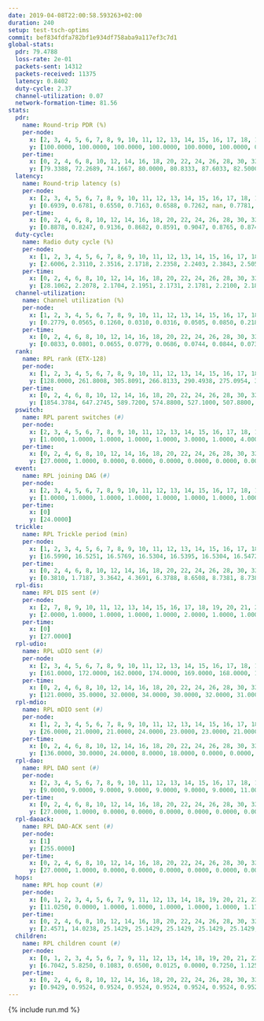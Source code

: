 ```yaml
---
date: 2019-04-08T22:00:58.593263+02:00
duration: 240
setup: test-tsch-optims
commit: bef834fdfa782bf1e934df758aba9a117ef3c7d1
global-stats:
  pdr: 79.4788
  loss-rate: 2e-01
  packets-sent: 14312
  packets-received: 11375
  latency: 0.8402
  duty-cycle: 2.37
  channel-utilization: 0.07
  network-formation-time: 81.56
stats:
  pdr:
    name: Round-trip PDR (%)
    per-node:
      x: [2, 3, 4, 5, 6, 7, 8, 9, 10, 11, 12, 13, 14, 15, 16, 17, 18, 19, 20, 21, 22, 23, 24, 25]
      y: [100.0000, 100.0000, 100.0000, 100.0000, 100.0000, 100.0000, 0.0000, 100.0000, 0.0000, 100.0000, 100.0000, 100.0000, 100.0000, 0.0000, 0.0000, 0.0000, 100.0000, 100.0000, 100.0000, 100.0000, 100.0000, 100.0000, 100.0000, 100.0000]
    per-time:
      x: [0, 2, 4, 6, 8, 10, 12, 14, 16, 18, 20, 22, 24, 26, 28, 30, 32, 34, 36, 38, 40, 42, 44, 46, 48, 50, 52, 54, 56, 58, 60, 62, 64, 66, 68, 70, 72, 74, 76, 78, 80, 82, 84, 86, 88, 90, 92, 94, 96, 98, 100, 102, 104, 106, 108, 110, 112, 114, 116, 118, 120, 122, 124, 126, 128, 130, 132, 134, 136, 138, 140, 142, 144, 146, 148, 150, 152, 154, 156, 158, 160, 162, 164, 166, 168, 170, 172, 174, 176, 178, 180, 182, 184, 186, 188, 190, 192, 194, 196, 198, 200, 202, 204, 206, 208, 210, 212, 214, 216, 218, 220, 222, 224, 226, 228, 230, 232, 234, 236, 238]
      y: [79.3388, 72.2689, 74.1667, 80.0000, 80.8333, 87.6033, 82.5000, 77.3109, 72.7273, 74.7899, 76.0331, 75.8333, 79.1667, 77.5000, 83.1933, 83.3333, 75.0000, 82.6446, 81.6667, 85.0000, 81.6667, 80.8333, 78.3333, 76.6667, 80.0000, 84.1667, 73.3333, 79.1667, 75.8333, 77.5000, 80.0000, 84.1667, 79.1667, 75.8333, 84.1667, 75.8333, 80.8333, 80.0000, 80.0000, 79.1667, 82.5000, 75.8333, 84.1667, 78.3333, 83.3333, 78.3333, 76.6667, 80.8333, 81.6667, 75.0000, 80.8333, 80.0000, 84.1667, 80.0000, 90.0000, 80.8333, 75.8333, 75.0000, 74.1667, 80.0000, 82.5000, 71.6667, 84.1667, 75.0000, 83.3333, 70.0000, 86.6667, 75.0000, 73.3333, 80.0000, 75.8333, 85.8333, 80.8333, 80.8333, 75.0000, 79.1667, 83.3333, 75.0000, 82.5000, 83.3333, 74.1667, 80.0000, 81.6667, 76.6667, 85.0000, 88.3333, 78.3333, 75.0000, 82.5000, 77.5000, 81.6667, 75.8333, 79.1667, 83.3333, 80.8333, 84.1667, 83.3333, 80.8333, 81.6667, 78.3333, 78.3333, 75.0000, 78.3333, 75.0000, 85.8333, 80.8333, 81.6667, 75.0000, 82.5000, 78.3333, 80.0000, 78.3333, 80.8333, 77.5000, 74.1667, 78.3333, 80.8333, 81.6667, 76.6667, 87.0968]
  latency:
    name: Round-trip latency (s)
    per-node:
      x: [2, 3, 4, 5, 6, 7, 8, 9, 10, 11, 12, 13, 14, 15, 16, 17, 18, 19, 20, 21, 22, 23, 24, 25]
      y: [0.6939, 0.6781, 0.6550, 0.7163, 0.6588, 0.7262, nan, 0.7781, nan, 0.8243, 0.8379, 0.8126, 0.7790, nan, nan, nan, 0.9090, 0.9087, 0.9871, 0.9504, 0.8953, 1.0798, 1.0801, 0.9872]
    per-time:
      x: [0, 2, 4, 6, 8, 10, 12, 14, 16, 18, 20, 22, 24, 26, 28, 30, 32, 34, 36, 38, 40, 42, 44, 46, 48, 50, 52, 54, 56, 58, 60, 62, 64, 66, 68, 70, 72, 74, 76, 78, 80, 82, 84, 86, 88, 90, 92, 94, 96, 98, 100, 102, 104, 106, 108, 110, 112, 114, 116, 118, 120, 122, 124, 126, 128, 130, 132, 134, 136, 138, 140, 142, 144, 146, 148, 150, 152, 154, 156, 158, 160, 162, 164, 166, 168, 170, 172, 174, 176, 178, 180, 182, 184, 186, 188, 190, 192, 194, 196, 198, 200, 202, 204, 206, 208, 210, 212, 214, 216, 218, 220, 222, 224, 226, 228, 230, 232, 234, 236, 238]
      y: [0.8878, 0.8247, 0.9136, 0.8682, 0.8591, 0.9047, 0.8765, 0.8745, 0.9255, 0.8563, 0.8842, 0.8746, 0.8738, 0.9082, 0.8612, 0.8591, 0.8600, 0.8792, 0.8505, 0.8662, 0.8568, 0.8458, 0.8217, 0.8039, 0.8418, 0.8357, 0.8629, 0.8315, 0.8663, 0.8357, 0.8155, 0.8394, 0.8460, 0.8480, 0.8116, 0.8158, 0.8686, 0.8385, 0.8331, 0.8544, 0.8345, 0.8171, 0.8154, 0.8281, 0.8235, 0.8312, 0.8204, 0.8207, 0.8218, 0.8316, 0.8166, 0.8321, 0.8262, 0.8292, 0.8299, 0.8386, 0.8204, 0.8041, 0.8382, 0.8026, 0.8184, 0.8178, 0.8150, 0.8194, 0.8088, 0.8113, 0.8087, 0.8057, 0.8294, 0.8368, 0.8174, 0.8702, 0.8592, 0.8318, 0.8283, 0.8618, 0.8482, 0.8489, 0.8310, 0.8385, 0.8464, 0.8544, 0.8320, 0.8386, 0.8608, 0.8553, 0.8705, 0.8359, 0.8327, 0.8378, 0.7946, 0.8100, 0.8577, 0.8720, 0.8354, 0.8582, 0.8591, 0.8240, 0.8105, 0.8415, 0.8432, 0.8543, 0.8210, 0.8575, 0.8308, 0.8319, 0.8535, 0.8936, 0.8605, 0.8322, 0.8108, 0.8286, 0.8331, 0.8111, 0.8258, 0.7951, 0.8027, 0.8077, 0.7946, 0.8083]
  duty-cycle:
    name: Radio duty cycle (%)
    per-node:
      x: [1, 2, 3, 4, 5, 6, 7, 8, 9, 10, 11, 12, 13, 14, 15, 16, 17, 18, 19, 20, 21, 22, 23, 24, 25]
      y: [2.6006, 2.3110, 2.3516, 2.1718, 2.2358, 2.2403, 2.3843, 2.5058, 2.2449, 2.2302, 2.3534, 2.2889, 2.3725, 2.4197, 2.3113, 2.2576, 2.3591, 2.5532, 2.3731, 2.4731, 2.3716, 2.3821, 2.3992, 2.5258, 2.4791]
    per-time:
      x: [0, 2, 4, 6, 8, 10, 12, 14, 16, 18, 20, 22, 24, 26, 28, 30, 32, 34, 36, 38, 40, 42, 44, 46, 48, 50, 52, 54, 56, 58, 60, 62, 64, 66, 68, 70, 72, 74, 76, 78, 80, 82, 84, 86, 88, 90, 92, 94, 96, 98, 100, 102, 104, 106, 108, 110, 112, 114, 116, 118, 120, 122, 124, 126, 128, 130, 132, 134, 136, 138, 140, 142, 144, 146, 148, 150, 152, 154, 156, 158, 160, 162, 164, 166, 168, 170, 172, 174, 176, 178, 180, 182, 184, 186, 188, 190, 192, 194, 196, 198, 200, 202, 204, 206, 208, 210, 212, 214, 216, 218, 220, 222, 224, 226, 228, 230, 232, 234, 236, 238]
      y: [28.1062, 2.2078, 2.1704, 2.1951, 2.1731, 2.1781, 2.2100, 2.1809, 2.2049, 2.1637, 2.1452, 2.1739, 2.1610, 2.1870, 2.2210, 2.1910, 2.1822, 2.1601, 2.1811, 2.1697, 2.1780, 2.1781, 2.1491, 2.1416, 2.1233, 2.1744, 2.1702, 2.1269, 2.1601, 2.1435, 2.1500, 2.1485, 2.1715, 2.1560, 2.1475, 2.1434, 2.1349, 2.1601, 2.1444, 2.1557, 2.1702, 2.1516, 2.1594, 2.1593, 2.1446, 2.1479, 2.1376, 2.1244, 2.1340, 2.1464, 2.1416, 2.1361, 2.1399, 2.1485, 2.1477, 2.1564, 2.1466, 2.1482, 2.1200, 2.1450, 2.1126, 2.1522, 2.1409, 2.1220, 2.1219, 2.1397, 2.1308, 2.1420, 2.1409, 2.1444, 2.1271, 2.1447, 2.1521, 2.1530, 2.1613, 2.1649, 2.1673, 2.1402, 2.1706, 2.1378, 2.1454, 2.1220, 2.1543, 2.1370, 2.1287, 2.1764, 2.1585, 2.1466, 2.1165, 2.1200, 2.1559, 2.1372, 2.1340, 2.1422, 2.1477, 2.1527, 2.1485, 2.1713, 2.1272, 2.1412, 2.1397, 2.1350, 2.1502, 2.1389, 2.1454, 2.1395, 2.1452, 2.1491, 2.1577, 2.1497, 2.1357, 2.1545, 2.1317, 2.1569, 2.1372, 2.1397, 2.1352, 2.1342, 2.1592, 2.1524]
  channel-utilization:
    name: Channel utilization (%)
    per-node:
      x: [1, 2, 3, 4, 5, 6, 7, 8, 9, 10, 11, 12, 13, 14, 15, 16, 17, 18, 19, 20, 21, 22, 23, 24, 25]
      y: [0.2779, 0.0565, 0.1260, 0.0310, 0.0316, 0.0505, 0.0850, 0.2182, 0.0314, 0.0236, 0.0307, 0.0354, 0.0688, 0.0812, 0.0995, 0.0410, 0.0798, 0.1054, 0.0392, 0.0402, 0.0331, 0.0517, 0.0348, 0.0322, 0.0341]
    per-time:
      x: [0, 2, 4, 6, 8, 10, 12, 14, 16, 18, 20, 22, 24, 26, 28, 30, 32, 34, 36, 38, 40, 42, 44, 46, 48, 50, 52, 54, 56, 58, 60, 62, 64, 66, 68, 70, 72, 74, 76, 78, 80, 82, 84, 86, 88, 90, 92, 94, 96, 98, 100, 102, 104, 106, 108, 110, 112, 114, 116, 118, 120, 122, 124, 126, 128, 130, 132, 134, 136, 138, 140, 142, 144, 146, 148, 150, 152, 154, 156, 158, 160, 162, 164, 166, 168, 170, 172, 174, 176, 178, 180, 182, 184, 186, 188, 190, 192, 194, 196, 198, 200, 202, 204, 206, 208, 210, 212, 214, 216, 218, 220, 222, 224, 226, 228, 230, 232, 234, 236, 238]
      y: [0.0833, 0.0801, 0.0655, 0.0779, 0.0686, 0.0744, 0.0844, 0.0733, 0.0782, 0.0702, 0.0646, 0.0730, 0.0692, 0.0757, 0.0868, 0.0767, 0.0746, 0.0686, 0.0754, 0.0731, 0.0744, 0.0756, 0.0660, 0.0635, 0.0582, 0.0751, 0.0752, 0.0614, 0.0727, 0.0676, 0.0695, 0.0697, 0.0756, 0.0711, 0.0674, 0.0667, 0.0651, 0.0738, 0.0691, 0.0724, 0.0737, 0.0702, 0.0700, 0.0710, 0.0681, 0.0688, 0.0660, 0.0624, 0.0643, 0.0678, 0.0664, 0.0654, 0.0654, 0.0699, 0.0698, 0.0733, 0.0701, 0.0687, 0.0604, 0.0678, 0.0588, 0.0709, 0.0670, 0.0622, 0.0626, 0.0685, 0.0637, 0.0667, 0.0655, 0.0677, 0.0642, 0.0697, 0.0726, 0.0711, 0.0695, 0.0718, 0.0749, 0.0662, 0.0744, 0.0683, 0.0687, 0.0614, 0.0742, 0.0667, 0.0642, 0.0784, 0.0740, 0.0699, 0.0608, 0.0622, 0.0727, 0.0662, 0.0648, 0.0669, 0.0699, 0.0703, 0.0699, 0.0785, 0.0629, 0.0688, 0.0680, 0.0664, 0.0708, 0.0659, 0.0680, 0.0681, 0.0692, 0.0718, 0.0756, 0.0711, 0.0652, 0.0689, 0.0641, 0.0729, 0.0673, 0.0686, 0.0653, 0.0657, 0.0725, 0.0697]
  rank:
    name: RPL rank (ETX-128)
    per-node:
      x: [1, 2, 3, 4, 5, 6, 7, 8, 9, 10, 11, 12, 13, 14, 15, 16, 17, 18, 19, 20, 21, 22, 23, 24, 25]
      y: [128.0000, 261.8008, 305.8091, 266.8133, 290.4938, 275.0954, 317.3704, 270.5021, 428.0041, 392.7306, 672.6379, 425.9429, 467.0041, 438.2025, 462.7206, 513.9676, 461.3292, 571.1855, 623.9076, 655.8675, 656.8306, 635.4467, 734.9510, 769.8947, 732.1446]
    per-time:
      x: [0, 2, 4, 6, 8, 10, 12, 14, 16, 18, 20, 22, 24, 26, 28, 30, 32, 34, 36, 38, 40, 42, 44, 46, 48, 50, 52, 54, 56, 58, 60, 62, 64, 66, 68, 70, 72, 74, 76, 78, 80, 82, 84, 86, 88, 90, 92, 94, 96, 98, 100, 102, 104, 106, 108, 110, 112, 114, 116, 118, 120, 122, 124, 126, 128, 130, 132, 134, 136, 138, 140, 142, 144, 146, 148, 150, 152, 154, 156, 158, 160, 162, 164, 166, 168, 170, 172, 174, 176, 178, 180, 182, 184, 186, 188, 190, 192, 194, 196, 198, 200, 202, 204, 206, 208, 210, 212, 214, 216, 218, 220, 222, 224, 226, 228, 230, 232, 234, 236, 238]
      y: [1854.3784, 647.2745, 589.7200, 574.8800, 527.1000, 507.8800, 508.4000, 504.6400, 519.5686, 534.8800, 547.0200, 544.3800, 545.5800, 543.1698, 536.1961, 508.2745, 506.0000, 502.2400, 499.0000, 507.1569, 521.3600, 521.4615, 522.0784, 516.2549, 509.2549, 492.4902, 478.2600, 472.7200, 483.8039, 482.7692, 475.3269, 465.5000, 458.8600, 448.5098, 438.8600, 442.8000, 441.9200, 444.4600, 439.9400, 451.9608, 453.2115, 441.7843, 445.0980, 442.8000, 434.0400, 427.2549, 434.2157, 444.6400, 443.1800, 438.0392, 432.0800, 427.4000, 427.1800, 423.2000, 425.5400, 426.1765, 429.8800, 433.2308, 422.2600, 415.7451, 416.7000, 413.4800, 414.6000, 412.3600, 412.1961, 408.5000, 417.0000, 411.9800, 412.3200, 433.2000, 450.0000, 449.3200, 454.3529, 448.7115, 448.5098, 446.1731, 433.9800, 433.3725, 436.4423, 423.6600, 423.4400, 423.5200, 430.4259, 417.9400, 418.4600, 420.5200, 422.5800, 423.4400, 430.4800, 430.4200, 436.1481, 429.0962, 443.0600, 445.8600, 437.5600, 452.8269, 453.5400, 450.7692, 442.3000, 452.5600, 434.9818, 426.8000, 421.2157, 420.1200, 413.0000, 424.2157, 428.0200, 433.0000, 435.0189, 433.7000, 429.8627, 423.6400, 428.7600, 433.5000, 416.5686, 425.0000, 427.7308, 418.3800, 423.2115, 424.7600]
  pswitch:
    name: RPL parent switches (#)
    per-node:
      x: [2, 3, 4, 5, 6, 7, 8, 9, 10, 11, 12, 13, 14, 15, 16, 17, 18, 19, 20, 21, 22, 23, 24, 25]
      y: [1.0000, 1.0000, 1.0000, 1.0000, 1.0000, 3.0000, 1.0000, 4.0000, 5.0000, 3.0000, 5.0000, 5.0000, 2.0000, 7.0000, 7.0000, 3.0000, 8.0000, 9.0000, 9.0000, 8.0000, 4.0000, 6.0000, 8.0000, 3.0000]
    per-time:
      x: [0, 2, 4, 6, 8, 10, 12, 14, 16, 18, 20, 22, 24, 26, 28, 30, 32, 34, 36, 38, 40, 42, 44, 46, 48, 50, 52, 54, 56, 58, 60, 62, 64, 66, 68, 70, 72, 74, 76, 78, 80, 82, 84, 86, 88, 90, 92, 94, 96, 98, 100, 102, 104, 106, 108, 110, 112, 114, 116, 118, 120, 122, 124, 126, 128, 130, 132, 134, 136, 138, 140, 142, 144, 146, 148, 150, 152, 154, 156, 158, 160, 162, 164, 166, 168, 170, 172, 174, 176, 178, 180, 182, 184, 186, 188, 190, 192, 194, 196, 198, 200, 202, 204, 206, 208, 210, 212, 214, 216, 218, 220, 222, 224, 226, 228, 230, 232, 234, 236]
      y: [27.0000, 1.0000, 0.0000, 0.0000, 0.0000, 0.0000, 0.0000, 0.0000, 1.0000, 0.0000, 0.0000, 0.0000, 0.0000, 3.0000, 1.0000, 1.0000, 0.0000, 0.0000, 0.0000, 1.0000, 0.0000, 2.0000, 1.0000, 1.0000, 1.0000, 1.0000, 0.0000, 0.0000, 1.0000, 2.0000, 2.0000, 0.0000, 0.0000, 1.0000, 0.0000, 0.0000, 0.0000, 0.0000, 0.0000, 1.0000, 2.0000, 1.0000, 1.0000, 0.0000, 0.0000, 1.0000, 1.0000, 0.0000, 0.0000, 1.0000, 0.0000, 0.0000, 0.0000, 0.0000, 0.0000, 1.0000, 0.0000, 2.0000, 0.0000, 1.0000, 0.0000, 0.0000, 0.0000, 0.0000, 1.0000, 0.0000, 2.0000, 0.0000, 0.0000, 0.0000, 1.0000, 0.0000, 1.0000, 2.0000, 1.0000, 2.0000, 0.0000, 1.0000, 2.0000, 0.0000, 0.0000, 0.0000, 4.0000, 0.0000, 0.0000, 0.0000, 0.0000, 0.0000, 0.0000, 0.0000, 4.0000, 2.0000, 0.0000, 0.0000, 0.0000, 2.0000, 0.0000, 2.0000, 0.0000, 0.0000, 5.0000, 0.0000, 1.0000, 0.0000, 0.0000, 1.0000, 0.0000, 1.0000, 3.0000, 0.0000, 1.0000, 0.0000, 0.0000, 2.0000, 1.0000, 0.0000, 2.0000, 0.0000, 2.0000]
  event:
    name: RPL joining DAG (#)
    per-node:
      x: [2, 3, 4, 5, 6, 7, 8, 9, 10, 11, 12, 13, 14, 15, 16, 17, 18, 19, 20, 21, 22, 23, 24, 25]
      y: [1.0000, 1.0000, 1.0000, 1.0000, 1.0000, 1.0000, 1.0000, 1.0000, 1.0000, 1.0000, 1.0000, 1.0000, 1.0000, 1.0000, 1.0000, 1.0000, 1.0000, 1.0000, 1.0000, 1.0000, 1.0000, 1.0000, 1.0000, 1.0000]
    per-time:
      x: [0]
      y: [24.0000]
  trickle:
    name: RPL Trickle period (min)
    per-node:
      x: [1, 2, 3, 4, 5, 6, 7, 8, 9, 10, 11, 12, 13, 14, 15, 16, 17, 18, 19, 20, 21, 22, 23, 24, 25]
      y: [16.5990, 16.5251, 16.5769, 16.5304, 16.5395, 16.5304, 16.5472, 16.5251, 16.5368, 16.5406, 16.5306, 16.5406, 16.5406, 16.5267, 16.5482, 16.4796, 16.4658, 16.5497, 16.5534, 16.4854, 16.4814, 16.5345, 16.6094, 16.4583, 16.5806]
    per-time:
      x: [0, 2, 4, 6, 8, 10, 12, 14, 16, 18, 20, 22, 24, 26, 28, 30, 32, 34, 36, 38, 40, 42, 44, 46, 48, 50, 52, 54, 56, 58, 60, 62, 64, 66, 68, 70, 72, 74, 76, 78, 80, 82, 84, 86, 88, 90, 92, 94, 96, 98, 100, 102, 104, 106, 108, 110, 112, 114, 116, 118, 120, 122, 124, 126, 128, 130, 132, 134, 136, 138, 140, 142, 144, 146, 148, 150, 152, 154, 156, 158, 160, 162, 164, 166, 168, 170, 172, 174, 176, 178, 180, 182, 184, 186, 188, 190, 192, 194, 196, 198, 200, 202, 204, 206, 208, 210, 212, 214, 216, 218, 220, 222, 224, 226, 228, 230, 232, 234, 236, 238]
      y: [0.3810, 1.7187, 3.3642, 4.3691, 6.3788, 8.6508, 8.7381, 8.7381, 8.9095, 17.1267, 17.4763, 17.4763, 17.4763, 17.4763, 17.4763, 17.4763, 17.4763, 17.4763, 17.4763, 17.4763, 17.4763, 17.4763, 17.4763, 17.4763, 17.4763, 17.4763, 17.4763, 17.4763, 17.4763, 17.4763, 17.4763, 17.4763, 17.4763, 17.4763, 17.4763, 17.4763, 17.4763, 17.4763, 17.4763, 17.4763, 17.4763, 17.4763, 17.4763, 17.4763, 17.4763, 17.4763, 17.4763, 17.4763, 17.4763, 17.4763, 17.4763, 17.4763, 17.4763, 17.4763, 17.4763, 17.4763, 17.4763, 17.4763, 17.4763, 17.4763, 17.4763, 17.4763, 17.4763, 17.4763, 17.4763, 17.4763, 17.4763, 17.4763, 17.4763, 17.4763, 17.4763, 17.4763, 17.4763, 17.4763, 17.4763, 17.4763, 17.4763, 17.4763, 17.4763, 17.4763, 17.4763, 17.4763, 17.4763, 17.4763, 17.4763, 17.4763, 17.4763, 17.4763, 17.4763, 17.4763, 17.4763, 17.4763, 17.4763, 17.4763, 17.4763, 17.4763, 17.4763, 17.4763, 17.4763, 17.4763, 17.4763, 17.4763, 17.4763, 17.4763, 17.4763, 17.4763, 17.4763, 17.4763, 17.4763, 17.4763, 17.4763, 17.4763, 17.4763, 17.4763, 17.4763, 17.4763, 17.4763, 17.4763, 17.4763, 17.4763]
  rpl-dis:
    name: RPL DIS sent (#)
    per-node:
      x: [2, 7, 8, 9, 10, 11, 12, 13, 14, 15, 16, 17, 18, 19, 20, 21, 22, 23, 24, 25]
      y: [2.0000, 1.0000, 1.0000, 1.0000, 1.0000, 2.0000, 1.0000, 1.0000, 2.0000, 1.0000, 1.0000, 1.0000, 2.0000, 1.0000, 1.0000, 1.0000, 1.0000, 2.0000, 2.0000, 2.0000]
    per-time:
      x: [0]
      y: [27.0000]
  rpl-udio:
    name: RPL uDIO sent (#)
    per-node:
      x: [2, 3, 4, 5, 6, 7, 8, 9, 10, 11, 12, 13, 14, 15, 16, 17, 18, 19, 20, 21, 22, 23, 24, 25]
      y: [161.0000, 172.0000, 162.0000, 174.0000, 169.0000, 168.0000, 159.0000, 166.0000, 177.0000, 169.0000, 168.0000, 174.0000, 159.0000, 171.0000, 171.0000, 173.0000, 159.0000, 169.0000, 172.0000, 172.0000, 173.0000, 173.0000, 169.0000, 166.0000]
    per-time:
      x: [0, 2, 4, 6, 8, 10, 12, 14, 16, 18, 20, 22, 24, 26, 28, 30, 32, 34, 36, 38, 40, 42, 44, 46, 48, 50, 52, 54, 56, 58, 60, 62, 64, 66, 68, 70, 72, 74, 76, 78, 80, 82, 84, 86, 88, 90, 92, 94, 96, 98, 100, 102, 104, 106, 108, 110, 112, 114, 116, 118, 120, 122, 124, 126, 128, 130, 132, 134, 136, 138, 140, 142, 144, 146, 148, 150, 152, 154, 156, 158, 160, 162, 164, 166, 168, 170, 172, 174, 176, 178, 180, 182, 184, 186, 188, 190, 192, 194, 196, 198, 200, 202, 204, 206, 208, 210, 212, 214, 216, 218, 220, 222, 224, 226, 228, 230, 232, 234, 236, 238, 240]
      y: [121.0000, 35.0000, 32.0000, 34.0000, 30.0000, 32.0000, 31.0000, 33.0000, 42.0000, 35.0000, 31.0000, 32.0000, 31.0000, 32.0000, 33.0000, 34.0000, 36.0000, 33.0000, 32.0000, 36.0000, 36.0000, 34.0000, 35.0000, 34.0000, 34.0000, 34.0000, 31.0000, 29.0000, 32.0000, 34.0000, 34.0000, 34.0000, 34.0000, 32.0000, 33.0000, 30.0000, 32.0000, 35.0000, 33.0000, 35.0000, 37.0000, 29.0000, 34.0000, 31.0000, 31.0000, 31.0000, 36.0000, 31.0000, 37.0000, 31.0000, 31.0000, 30.0000, 30.0000, 39.0000, 30.0000, 39.0000, 32.0000, 32.0000, 31.0000, 39.0000, 28.0000, 37.0000, 32.0000, 30.0000, 35.0000, 34.0000, 32.0000, 33.0000, 32.0000, 37.0000, 34.0000, 34.0000, 33.0000, 33.0000, 29.0000, 34.0000, 32.0000, 39.0000, 32.0000, 31.0000, 36.0000, 30.0000, 33.0000, 32.0000, 28.0000, 34.0000, 32.0000, 36.0000, 30.0000, 32.0000, 35.0000, 29.0000, 34.0000, 34.0000, 32.0000, 35.0000, 35.0000, 34.0000, 39.0000, 32.0000, 33.0000, 34.0000, 33.0000, 26.0000, 33.0000, 33.0000, 33.0000, 29.0000, 34.0000, 33.0000, 30.0000, 37.0000, 28.0000, 34.0000, 32.0000, 34.0000, 35.0000, 30.0000, 31.0000, 30.0000, 0.0000]
  rpl-mdio:
    name: RPL mDIO sent (#)
    per-node:
      x: [1, 2, 3, 4, 5, 6, 7, 8, 9, 10, 11, 12, 13, 14, 15, 16, 17, 18, 19, 20, 21, 22, 23, 24, 25]
      y: [26.0000, 21.0000, 21.0000, 24.0000, 23.0000, 23.0000, 21.0000, 25.0000, 23.0000, 25.0000, 20.0000, 23.0000, 24.0000, 20.0000, 23.0000, 20.0000, 22.0000, 21.0000, 20.0000, 21.0000, 21.0000, 22.0000, 20.0000, 24.0000, 21.0000]
    per-time:
      x: [0, 2, 4, 6, 8, 10, 12, 14, 16, 18, 20, 22, 24, 26, 28, 30, 32, 34, 36, 38, 40, 42, 44, 46, 48, 50, 52, 54, 56, 58, 60, 62, 64, 66, 68, 70, 72, 74, 76, 78, 80, 82, 84, 86, 88, 90, 92, 94, 96, 98, 100, 102, 104, 106, 108, 110, 112, 114, 116, 118, 120, 122, 124, 126, 128, 130, 132, 134, 136, 138, 140, 142, 144, 146, 148, 150, 152, 154, 156, 158, 160, 162, 164, 166, 168, 170, 172, 174, 176, 178, 180, 182, 184, 186, 188, 190, 192, 194, 196, 198, 200, 202, 204, 206, 208, 210, 212, 214, 216, 218, 220, 222, 224, 226, 228, 230, 232, 234, 236, 238]
      y: [136.0000, 30.0000, 24.0000, 8.0000, 18.0000, 0.0000, 0.0000, 13.0000, 11.0000, 1.0000, 0.0000, 0.0000, 0.0000, 5.0000, 5.0000, 5.0000, 5.0000, 5.0000, 0.0000, 0.0000, 0.0000, 0.0000, 4.0000, 7.0000, 7.0000, 4.0000, 3.0000, 0.0000, 0.0000, 0.0000, 0.0000, 3.0000, 5.0000, 6.0000, 7.0000, 4.0000, 0.0000, 0.0000, 0.0000, 1.0000, 8.0000, 4.0000, 9.0000, 3.0000, 0.0000, 0.0000, 0.0000, 0.0000, 2.0000, 10.0000, 2.0000, 4.0000, 7.0000, 0.0000, 0.0000, 0.0000, 0.0000, 6.0000, 4.0000, 8.0000, 3.0000, 4.0000, 0.0000, 0.0000, 0.0000, 0.0000, 3.0000, 10.0000, 7.0000, 5.0000, 0.0000, 0.0000, 0.0000, 0.0000, 1.0000, 8.0000, 5.0000, 4.0000, 7.0000, 0.0000, 0.0000, 0.0000, 0.0000, 1.0000, 5.0000, 10.0000, 6.0000, 3.0000, 0.0000, 0.0000, 0.0000, 0.0000, 7.0000, 4.0000, 3.0000, 7.0000, 4.0000, 0.0000, 0.0000, 0.0000, 0.0000, 5.0000, 7.0000, 5.0000, 7.0000, 1.0000, 0.0000, 0.0000, 0.0000, 1.0000, 4.0000, 11.0000, 5.0000, 4.0000, 0.0000, 0.0000, 0.0000, 0.0000, 3.0000, 10.0000]
  rpl-dao:
    name: RPL DAO sent (#)
    per-node:
      x: [2, 3, 4, 5, 6, 7, 8, 9, 10, 11, 12, 13, 14, 15, 16, 17, 18, 19, 20, 21, 22, 23, 24, 25]
      y: [9.0000, 9.0000, 9.0000, 9.0000, 9.0000, 9.0000, 9.0000, 11.0000, 11.0000, 10.0000, 11.0000, 10.0000, 9.0000, 12.0000, 12.0000, 11.0000, 14.0000, 11.0000, 13.0000, 12.0000, 11.0000, 12.0000, 12.0000, 10.0000]
    per-time:
      x: [0, 2, 4, 6, 8, 10, 12, 14, 16, 18, 20, 22, 24, 26, 28, 30, 32, 34, 36, 38, 40, 42, 44, 46, 48, 50, 52, 54, 56, 58, 60, 62, 64, 66, 68, 70, 72, 74, 76, 78, 80, 82, 84, 86, 88, 90, 92, 94, 96, 98, 100, 102, 104, 106, 108, 110, 112, 114, 116, 118, 120, 122, 124, 126, 128, 130, 132, 134, 136, 138, 140, 142, 144, 146, 148, 150, 152, 154, 156, 158, 160, 162, 164, 166, 168, 170, 172, 174, 176, 178, 180, 182, 184, 186, 188, 190, 192, 194, 196, 198, 200, 202, 204, 206, 208, 210, 212, 214, 216, 218, 220, 222, 224, 226, 228, 230, 232, 234, 236, 238]
      y: [27.0000, 1.0000, 0.0000, 0.0000, 0.0000, 0.0000, 0.0000, 0.0000, 1.0000, 0.0000, 0.0000, 0.0000, 0.0000, 3.0000, 18.0000, 3.0000, 0.0000, 0.0000, 0.0000, 1.0000, 0.0000, 2.0000, 1.0000, 1.0000, 1.0000, 1.0000, 0.0000, 1.0000, 13.0000, 5.0000, 2.0000, 0.0000, 0.0000, 2.0000, 0.0000, 1.0000, 1.0000, 0.0000, 0.0000, 2.0000, 2.0000, 1.0000, 7.0000, 8.0000, 1.0000, 1.0000, 1.0000, 1.0000, 0.0000, 2.0000, 0.0000, 1.0000, 0.0000, 1.0000, 2.0000, 1.0000, 5.0000, 9.0000, 2.0000, 2.0000, 1.0000, 1.0000, 0.0000, 2.0000, 1.0000, 1.0000, 2.0000, 0.0000, 0.0000, 1.0000, 5.0000, 7.0000, 4.0000, 3.0000, 2.0000, 3.0000, 0.0000, 1.0000, 3.0000, 0.0000, 1.0000, 0.0000, 4.0000, 0.0000, 1.0000, 8.0000, 4.0000, 0.0000, 0.0000, 1.0000, 5.0000, 3.0000, 1.0000, 1.0000, 1.0000, 2.0000, 2.0000, 3.0000, 0.0000, 6.0000, 8.0000, 0.0000, 1.0000, 0.0000, 0.0000, 1.0000, 1.0000, 1.0000, 3.0000, 2.0000, 2.0000, 2.0000, 0.0000, 7.0000, 7.0000, 1.0000, 2.0000, 0.0000, 2.0000, 1.0000]
  rpl-daoack:
    name: RPL DAO-ACK sent (#)
    per-node:
      x: [1]
      y: [255.0000]
    per-time:
      x: [0, 2, 4, 6, 8, 10, 12, 14, 16, 18, 20, 22, 24, 26, 28, 30, 32, 34, 36, 38, 40, 42, 44, 46, 48, 50, 52, 54, 56, 58, 60, 62, 64, 66, 68, 70, 72, 74, 76, 78, 80, 82, 84, 86, 88, 90, 92, 94, 96, 98, 100, 102, 104, 106, 108, 110, 112, 114, 116, 118, 120, 122, 124, 126, 128, 130, 132, 134, 136, 138, 140, 142, 144, 146, 148, 150, 152, 154, 156, 158, 160, 162, 164, 166, 168, 170, 172, 174, 176, 178, 180, 182, 184, 186, 188, 190, 192, 194, 196, 198, 200, 202, 204, 206, 208, 210, 212, 214, 216, 218, 220, 222, 224, 226, 228, 230, 232, 234, 236, 238]
      y: [27.0000, 1.0000, 0.0000, 0.0000, 0.0000, 0.0000, 0.0000, 0.0000, 1.0000, 0.0000, 0.0000, 0.0000, 0.0000, 3.0000, 18.0000, 3.0000, 0.0000, 0.0000, 0.0000, 1.0000, 0.0000, 2.0000, 1.0000, 1.0000, 1.0000, 1.0000, 0.0000, 0.0000, 14.0000, 5.0000, 2.0000, 0.0000, 0.0000, 2.0000, 0.0000, 1.0000, 1.0000, 0.0000, 0.0000, 2.0000, 2.0000, 1.0000, 7.0000, 8.0000, 1.0000, 1.0000, 1.0000, 1.0000, 0.0000, 2.0000, 0.0000, 1.0000, 0.0000, 1.0000, 2.0000, 1.0000, 5.0000, 9.0000, 2.0000, 2.0000, 1.0000, 1.0000, 0.0000, 2.0000, 1.0000, 1.0000, 2.0000, 0.0000, 0.0000, 1.0000, 5.0000, 7.0000, 4.0000, 3.0000, 2.0000, 3.0000, 0.0000, 1.0000, 3.0000, 0.0000, 1.0000, 0.0000, 4.0000, 0.0000, 1.0000, 8.0000, 4.0000, 0.0000, 0.0000, 1.0000, 5.0000, 3.0000, 1.0000, 1.0000, 1.0000, 2.0000, 2.0000, 3.0000, 0.0000, 6.0000, 8.0000, 0.0000, 1.0000, 0.0000, 0.0000, 1.0000, 1.0000, 1.0000, 3.0000, 2.0000, 2.0000, 2.0000, 0.0000, 7.0000, 7.0000, 1.0000, 2.0000, 0.0000, 2.0000, 1.0000]
  hops:
    name: RPL hop count (#)
    per-node:
      x: [0, 1, 2, 3, 4, 5, 6, 7, 9, 11, 12, 13, 14, 18, 19, 20, 21, 22, 23, 24, 25]
      y: [11.0250, 0.0000, 1.0000, 1.0000, 1.0000, 1.0000, 1.0000, 1.1750, 2.3875, 11.7950, 11.7375, 2.0000, 11.8787, 12.1667, 6.3917, 12.0126, 11.8787, 11.8458, 12.8912, 10.2636, 13.0209]
    per-time:
      x: [0, 2, 4, 6, 8, 10, 12, 14, 16, 18, 20, 22, 24, 26, 28, 30, 32, 34, 36, 38, 40, 42, 44, 46, 48, 50, 52, 54, 56, 58, 60, 62, 64, 66, 68, 70, 72, 74, 76, 78, 80, 82, 84, 86, 88, 90, 92, 94, 96, 98, 100, 102, 104, 106, 108, 110, 112, 114, 116, 118, 120, 122, 124, 126, 128, 130, 132, 134, 136, 138, 140, 142, 144, 146, 148, 150, 152, 154, 156, 158, 160, 162, 164, 166, 168, 170, 172, 174, 176, 178, 180, 182, 184, 186, 188, 190, 192, 194, 196, 198, 200, 202, 204, 206, 208, 210, 212, 214, 216, 218, 220, 222, 224, 226, 228, 230, 232, 234, 236, 238]
      y: [2.4571, 14.0238, 25.1429, 25.1429, 25.1429, 25.1429, 25.1429, 25.1429, 26.2619, 27.3810, 27.3810, 27.3810, 27.3810, 15.1667, 2.9524, 2.9524, 2.9524, 2.9524, 2.9524, 2.9524, 2.9524, 2.8810, 2.9286, 2.9524, 2.9048, 2.9048, 2.9048, 2.9048, 2.9048, 3.0000, 3.0476, 3.2381, 3.2381, 16.4286, 29.6190, 29.6190, 29.6190, 29.6190, 29.6190, 29.6190, 29.6190, 28.4762, 27.3333, 2.4762, 2.4762, 2.4762, 2.4762, 2.4762, 2.4762, 2.4762, 2.4762, 2.4762, 2.4762, 2.4762, 2.4762, 2.4762, 2.4762, 2.4762, 2.4762, 2.4762, 2.4762, 2.4762, 2.4762, 2.4762, 2.4762, 2.4762, 2.5000, 2.5238, 2.5238, 2.5238, 2.3333, 2.3333, 2.3333, 2.3333, 2.7619, 2.9524, 2.9524, 2.9524, 2.9524, 2.9524, 2.9524, 2.9524, 2.3333, 2.3333, 2.3333, 2.3333, 2.3333, 2.3333, 2.3333, 2.3333, 2.5238, 2.4286, 2.3333, 2.3333, 2.3333, 2.2857, 2.2381, 2.2381, 2.2381, 2.2381, 2.2143, 2.1905, 2.2143, 2.2381, 2.2381, 2.2619, 2.2857, 2.2857, 2.3095, 2.2857, 2.2857, 2.2857, 2.2857, 2.2857, 2.2619, 2.2381, 2.2381, 2.2381, 2.2381, 2.2381]
  children:
    name: RPL children count (#)
    per-node:
      x: [0, 1, 2, 3, 4, 5, 6, 7, 9, 11, 12, 13, 14, 18, 19, 20, 21, 22, 23, 24, 25]
      y: [6.7042, 5.8250, 0.1083, 0.6500, 0.0125, 0.0000, 0.7250, 1.1250, 0.0000, 0.0000, 0.1042, 0.8083, 0.4603, 2.2958, 0.1625, 0.2427, 0.0544, 0.5875, 0.1088, 0.0000, 0.0000]
    per-time:
      x: [0, 2, 4, 6, 8, 10, 12, 14, 16, 18, 20, 22, 24, 26, 28, 30, 32, 34, 36, 38, 40, 42, 44, 46, 48, 50, 52, 54, 56, 58, 60, 62, 64, 66, 68, 70, 72, 74, 76, 78, 80, 82, 84, 86, 88, 90, 92, 94, 96, 98, 100, 102, 104, 106, 108, 110, 112, 114, 116, 118, 120, 122, 124, 126, 128, 130, 132, 134, 136, 138, 140, 142, 144, 146, 148, 150, 152, 154, 156, 158, 160, 162, 164, 166, 168, 170, 172, 174, 176, 178, 180, 182, 184, 186, 188, 190, 192, 194, 196, 198, 200, 202, 204, 206, 208, 210, 212, 214, 216, 218, 220, 222, 224, 226, 228, 230, 232, 234, 236, 238]
      y: [0.9429, 0.9524, 0.9524, 0.9524, 0.9524, 0.9524, 0.9524, 0.9524, 0.9524, 0.9524, 0.9524, 0.9524, 0.9524, 0.9524, 0.9524, 0.9524, 0.9524, 0.9524, 0.9524, 0.9524, 0.9524, 0.9524, 0.9524, 0.9524, 0.9524, 0.9524, 0.9524, 0.9524, 0.9524, 0.9524, 0.9524, 0.9524, 0.9524, 0.9524, 0.9524, 0.9524, 0.9524, 0.9524, 0.9524, 0.9524, 0.9524, 0.9524, 0.9524, 0.9524, 0.9524, 0.9524, 0.9524, 0.9524, 0.9524, 0.9524, 0.9524, 0.9524, 0.9524, 0.9524, 0.9524, 0.9524, 0.9524, 0.9524, 0.9524, 0.9524, 0.9524, 0.9524, 0.9524, 0.9524, 0.9524, 0.9524, 0.9524, 0.9524, 0.9524, 0.9524, 0.9524, 0.9524, 0.9524, 0.9524, 0.9524, 0.9524, 0.9524, 0.9524, 0.9524, 0.9524, 0.9524, 0.9524, 0.9524, 0.9524, 0.9524, 0.9524, 0.9524, 0.9524, 0.9524, 0.9524, 0.9524, 0.9524, 0.9524, 0.9524, 0.9524, 0.9524, 0.9524, 0.9524, 0.9524, 0.9524, 0.9524, 0.9524, 0.9524, 0.9524, 0.9524, 0.9524, 0.9524, 0.9524, 0.9524, 0.9524, 0.9524, 0.9524, 0.9524, 0.9524, 0.9524, 0.9524, 0.9524, 0.9524, 0.9524, 0.9524]
---
```


{% include run.md %}

